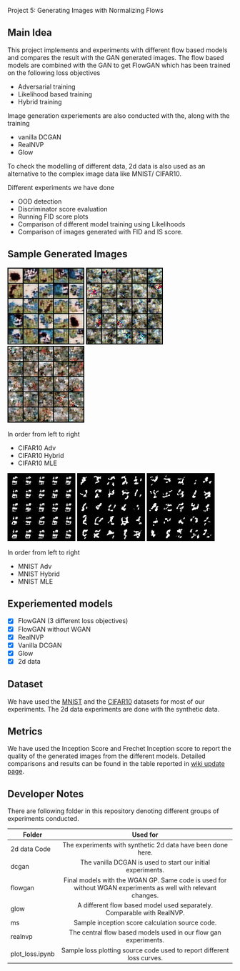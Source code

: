 Project 5: Generating Images with Normalizing Flows

## Main Idea
This project implements and experiments with different flow based models and compares the result with the GAN generated images. The flow based 
models are combined with the GAN to get FlowGAN which has been trained on the following loss objectives
- Adversarial training
- Likelihood based training
- Hybrid training

Image generation experiements are also conducted with the, along with the training
- vanilla DCGAN 
- RealNVP
- Glow

To check the modelling of different data, 2d data is also used as an alternative to the complex image data like MNIST/ CIFAR10. 

Different experiments we have done
- OOD detection
- Discriminator score evaluation
- Running FID score plots
- Comparison of different model training using Likelihoods
- Comparison of images generated with FID and IS score.

## Sample Generated Images

![CIFAR10 Adv](/flowgan/final_images_for_gif/cifar_adv/all_images.gif)
![CIFAR10 Hybrid](/flowgan/final_images_for_gif/cifar_hyb/all_images.gif)
![CIFAR10 MLE](/flowgan/cifar_mle_sample/all_images.gif)

In order from left to right
- CIFAR10 Adv
- CIFAR10 Hybrid
- CIFAR10 MLE


![MNIST Adv](/flowgan/final_images_for_gif/mnist_adv/all_images.gif)
![MNIST Hybrid](/flowgan/final_images_for_gif/mnist_hyb/all_images.gif)
![MNIST MLE](/flowgan/mnist_mle_sample/all_images.gif)


In order from left to right
- MNIST Adv
- MNIST Hybrid
- MNIST MLE

## Experiemented models

- [x] FlowGAN (3 different loss objectives)
- [x] FlowGAN without WGAN
- [x] RealNVP
- [x] Vanilla DCGAN
- [x] Glow
- [x] 2d data

## Dataset

We have used the [MNIST](http://yann.lecun.com/exdb/mnist/) and the [CIFAR10](https://www.cs.toronto.edu/~kriz/cifar.html) datasets for most of our experiments. The 2d data experiments are done with the synthetic data.

## Metrics
We have used the Inception Score and Frechet Inception score to report the quality of the generated images from the different models. Detailed comparisons and results can be found in the table reported in [wiki update page](https://wiki.tum.de/pages/viewpage.action?pageId=718667942).

## Developer Notes
There are following folder in this repository denoting different groups of experiments conducted. 

|Folder|Used for|
|----------|:-------------:|
|2d data Code | The experiments with synthetic 2d data have been done here. |
|dcgan	| The vanilla DCGAN is used to start our initial experiments. |
|flowgan | Final models with the WGAN GP. Same code is used for without WGAN experiments as well with relevant changes.|
|glow | A different flow based model used separately. Comparable with RealNVP.|
|ms	| Sample inception score calculation source code. |
|realnvp | The central flow based models used in our flow gan experiments. |
|plot_loss.ipynb | Sample loss plotting source code used to report different loss curves. |
